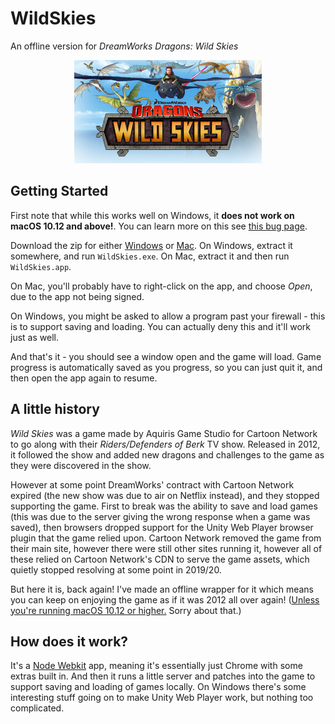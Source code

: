 # WildSkies
An offline version for _DreamWorks Dragons: Wild Skies_

<p align="center">
  <img src="./wildskies.jpg" />
</p>

## Getting Started
First note that while this works well on Windows, it **does not work on macOS 10.12 and above!**. You can learn more on this see [this bug page](MAC.md).

Download the zip for either [Windows](https://github.com/hictooth/WildSkies/releases/download/v2.0.1/WildSkiesWindows.zip) or [Mac](https://github.com/hictooth/WildSkies/releases/download/v2.0.1/WildSkiesMac.zip). On Windows, extract it somewhere, and run `WildSkies.exe`. On Mac, extract it and then run `WildSkies.app`.

On Mac, you'll probably have to right-click on the app, and choose _Open_, due to the app not being signed.

On Windows, you might be asked to allow a program past your firewall - this is to support saving and loading. You can actually deny this and it'll work just as well.

And that's it - you should see a window open and the game will load. Game progress is automatically saved as you progress, so you can just quit it, and then open the app again to resume. 

## A little history

_Wild Skies_ was a game made by Aquiris Game Studio for Cartoon Network to go along with their _Riders/Defenders of Berk_ TV show. Released in 2012, it followed the show and added new dragons and challenges to the game as they were discovered in the show.

However at some point DreamWorks' contract with Cartoon Network expired (the new show was due to air on Netflix instead), and they stopped supporting the game. First to break was the ability to save and load games (this was due to the server giving the wrong response when a game was saved), then browsers dropped support for the Unity Web Player browser plugin that the game relied upon. Cartoon Network removed the game from their main site, however there were still other sites running it, however all of these relied on Cartoon Network's CDN to serve the game assets, which quietly stopped resolving at some point in 2019/20.

But here it is, back again! I've made an offline wrapper for it which means you can keep on enjoying the game as if it was 2012 all over again! ([Unless you're running macOS 10.12 or higher.](MAC.md) Sorry about that.)

## How does it work?

It's a [Node Webkit](https://nwjs.io/) app, meaning it's essentially just Chrome with some extras built in. And then it runs a little server and patches into the game to support saving and loading of games locally. On Windows there's some interesting stuff going on to make Unity Web Player work, but nothing too complicated.
